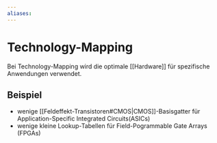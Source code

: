 ```yaml
---
aliases: 
---
```

# Technology-Mapping
Bei Technology-Mapping wird die optimale [[Hardware]] für spezifische Anwendungen verwendet.
## Beispiel
- wenige [[Feldeffekt-Transistoren#CMOS|CMOS]]-Basisgatter für Application-Specific Integrated Circuits(ASICs)
- wenige kleine Lookup-Tabellen für Field-Pogrammable Gate Arrays (FPGAs)
